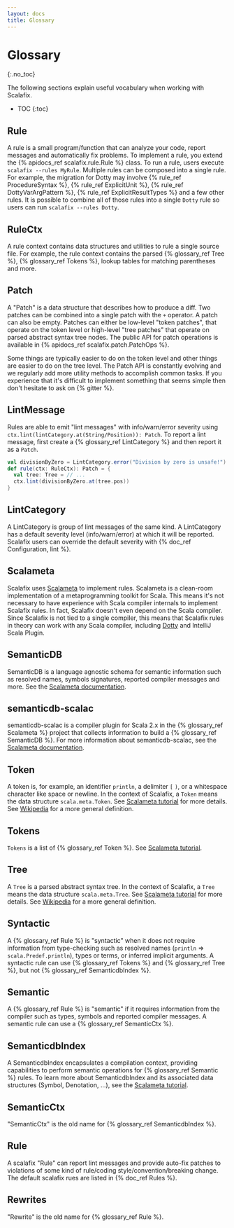 ```yaml
---
layout: docs
title: Glossary
---
```


# Glossary
{:.no_toc}

The following sections explain useful vocabulary when working with Scalafix.

* TOC
{:toc}

## Rule
A rule is a small program/function that can analyze your code, report
messages and automatically fix problems.
To implement a rule, you extend the
{% apidocs_ref scalafix.rule.Rule %}
class.
To run a rule, users execute `scalafix --rules MyRule`.
Multiple rules can be composed into a single rule.
For example, the migration for Dotty may involve {% rule_ref ProcedureSyntax %},
{% rule_ref ExplicitUnit %}, {% rule_ref DottyVarArgPattern %}, {% rule_ref ExplicitResultTypes %} and a few other rules. It is possible to combine all of those rules into a single `Dotty` rule so users can run `scalafix --rules Dotty`.

## RuleCtx
A rule context contains data structures and utilities to rule a single
source file. For example, the rule context contains the parsed {% glossary_ref Tree %},
{% glossary_ref Tokens %}, lookup tables for matching parentheses and more.

## Patch
A "Patch" is a data structure that describes how to produce a diff.
Two patches can be combined into a single patch with the `+` operator.
A patch can also be empty. Patches can either be low-level "token patches",
that operate on the token level or high-level "tree patches" that operate
on parsed abstract syntax tree nodes. The public API for patch
operations is available in {% apidocs_ref scalafix.patch.PatchOps %}.

Some things are typically easier to do on the token level and other
things are easier to do on the tree level.
The Patch API is constantly evolving and we regularly add more
utility methods to accomplish common tasks.
If you experience that it's difficult to implement something that
seems simple then don't hesitate to ask on {% gitter %}.

## LintMessage
Rules are able to emit "lint messages" with info/warn/error severity
using `ctx.lint(lintCategory.at(String/Position)): Patch`.
To report a lint message, first create a {% glossary_ref LintCategory %} and then report it as a `Patch`.

```scala
val divisionByZero = LintCategory.error("Division by zero is unsafe!")
def rule(ctx: RuleCtx): Patch = {
  val tree: Tree = // ...
  ctx.lint(divisionByZero.at(tree.pos))
}
```

## LintCategory
A LintCategory is group of lint messages of the same kind.
A LintCategory has a default severity level (info/warn/error) at which
it will be reported. Scalafix users can override the default severity
with {% doc_ref Configuration, lint %}.

## Scalameta
Scalafix uses [Scalameta](http://scalameta.org/) to implement
rules.
Scalameta is a clean-room implementation of a metaprogramming toolkit for Scala.
This means it's not necessary to have experience with Scala compiler internals
to implement Scalafix rules.
In fact, Scalafix doesn't even depend on the Scala compiler.
Since Scalafix is not tied to a single compiler, this means that Scalafix
rules in theory can work with any Scala compiler, including [Dotty](http://dotty.epfl.ch/) and
IntelliJ Scala Plugin.

## SemanticDB
SemanticDB is a language agnostic schema for semantic information such
as resolved names, symbols signatures, reported compiler messages
and more. See the [Scalameta documentation](http://scalameta.org/tutorial/#SemanticDB).

## semanticdb-scalac
semanticdb-scalac is a compiler plugin for Scala 2.x in the {% glossary_ref Scalameta %} project
that collects information to build a {% glossary_ref SemanticDB %}.
For more information about semanticdb-scalac, see
the [Scalameta documentation](http://scalameta.org/tutorial/#semanticdb-scalac).

## Token
A token is, for example, an identifier `println`, a delimiter `[` `)`, or a whitespace character like space or newline.
In the context of Scalafix, a `Token` means the data structure `scala.meta.Token`.
See [Scalameta tutorial](http://scalameta.org/tutorial/#Tokens) for more details.
See [Wikipedia](https://en.wikipedia.org/wiki/Lexical_analysis#Token) for a more general definition.

## Tokens
`Tokens` is a list of {% glossary_ref Token %}.
See [Scalameta tutorial](http://scalameta.org/tutorial/#Tokens).

## Tree
A `Tree` is a parsed abstract syntax tree.
In the context of Scalafix, a `Tree` means the data structure `scala.meta.Tree`.
See [Scalameta tutorial](http://scalameta.org/tutorial/#Trees) for more details.
See [Wikipedia](https://en.wikipedia.org/wiki/Abstract_syntax_tree) for a more general definition.

## Syntactic
A {% glossary_ref Rule %} is "syntactic" when it does not require information
from type-checking such as resolved names (`println` => `scala.Predef.println`),
types or terms, or inferred implicit arguments.
A syntactic rule can use {% glossary_ref Tokens %} and {% glossary_ref Tree %}, but not {% glossary_ref SemanticdbIndex %}.

## Semantic
A {% glossary_ref Rule %} is "semantic" if it requires information from the compiler
such as types, symbols and reported compiler messages.
A semantic rule can use a {% glossary_ref SemanticCtx %}.

## SemanticdbIndex
A SemanticdbIndex encapsulates a compilation context, providing
capabilities to perform semantic operations for {% glossary_ref Semantic %} rules.
To learn more about SemanticdbIndex and its associated data structures (Symbol, Denotation, ...),
see the [Scalameta tutorial](http://scalameta.org/tutorial/#Mirror).

## SemanticCtx
"SemanticCtx" is the old name for {% glossary_ref SemanticdbIndex %}.

## Rule
A scalafix "Rule" can report lint messages and provide auto-fix patches
to violations of some kind of rule/coding style/convention/breaking change.
The default scalafix rues are listed in {% doc_ref Rules %}.

## Rewrites
"Rewrite" is the old name for {% glossary_ref Rule %}.
